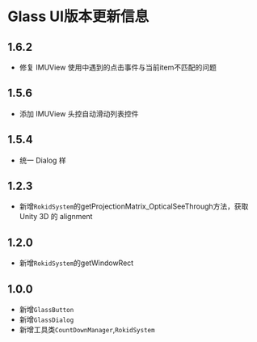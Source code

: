 # Glass UI版本更新信息
## 1.6.2
* 修复 IMUView 使用中遇到的点击事件与当前item不匹配的问题

## 1.5.6
* 添加 IMUView 头控自动滑动列表控件

## 1.5.4
* 统一 Dialog 样

## 1.2.3
* 新增`RokidSystem`的getProjectionMatrix_OpticalSeeThrough方法，获取 Unity 3D 的 alignment

## 1.2.0
* 新增`RokidSystem`的getWindowRect

## 1.0.0
* 新增`GlassButton`
* 新增`GlassDialog`
* 新增工具类`CountDownManager`,`RokidSystem`